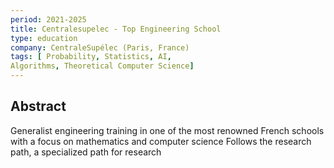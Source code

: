 ```yaml
---
period: 2021-2025
title: Centralesupelec - Top Engineering School
type: education
company: CentraleSupélec (Paris, France)
tags: [ Probability, Statistics, AI,
Algorithms, Theoretical Computer Science]
---
```


## Abstract

Generalist engineering training in one of the
most renowned French schools with a focus
on mathematics and computer science
Follows the research path, a specialized
path for research